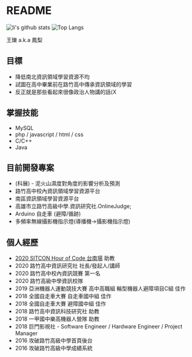# README
![li's github stats](https://github-readme-stats.vercel.app/api?username=li0122&theme=vue-dark)
![Top Langs](https://github-readme-stats.vercel.app/api/top-langs/?username=li0122&layout=compact&theme=vue-dark)

王瓅 a.k.a 鳳梨  

## 目標
- 降低南北資訊領域學習資源不均
- 試圖在高中畢業前在路竹高中傳承資訊領域的學習
- 反正就是那些看起來很像政治人物講的話(X
## 掌握技能
- MySQL
- php / javascript / html / css
- C/C++
- Java

## 目前開發專案
- (科展) - 泥火山濕度對角度的影響分析及預測
- 路竹高中校內資訊領域學習資源平台
- 南區資訊領域學習資源平台
- 高雄市立路竹高級中學.資訊研究社.OnlineJudge;
- Arduino 自走車 (避障/循跡)
- 多頻率無線攝影機指示燈(導播機->攝影機指示燈)

## 個人經歷  
- [2020 SITCON Hour of Code 台南場](https://flic.kr/s/aHsmTkAPFt) 助教
- 2020 路竹高中資訊研究社 社長/發起人/講師
- 2020 路竹高中校內資訊競賽 第一名
- 2020 路竹高級中學資訊校隊
- 2019 亞洲機器人運動競技大賽 高中高職組 輪型機器人避障項目C組 佳作
- 2018 全國自走車大賽 自走車國中組 佳作
- 2018 全國自走車大賽 避障國中組 佳作
- 2018 路竹高中資訊科技研究社 助教
- 2018 一甲國中樂高機器人營隊 助教
- 2018 巨門影視社 - Software Engineer / Hardware Engineer / Project Manager 
- 2016 攻破路竹高級中學首頁後台
- 2016 攻破路竹高級中學成績系統
